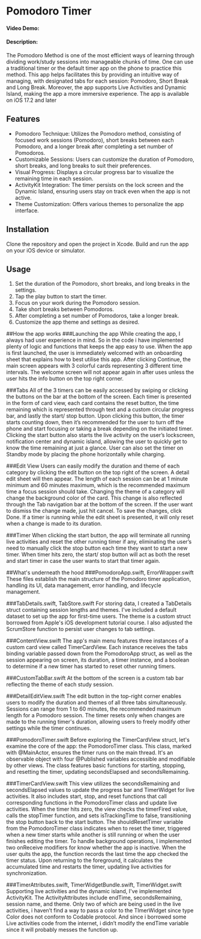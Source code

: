 # Pomodoro Timer
#### Video Demo:  <URL HERE>
#### Description:
The Pomodoro Method is one of the most efficient ways of learning through dividing work/study sessions into manageable chunks of time. One can use a traditional timer or the default timer app on the phone to practice this method. This app helps facilitates this by providing an intuitive way of managing, with designated tabs for each session: Pomodoro, Short Break and Long Break. Moreover, the app supports Live Activities and Dynamic Island, making the app a more immersive experience. The app is available on iOS 17.2 and later

## Features
* Pomodoro Technique: Utilizes the Pomodoro method, consisting of focused work sessions (Pomodoro), short breaks between each Pomodoro, and a longer break after completing a set number of Pomodoros.
* Customizable Sessions: Users can customize the duration of Pomodoro, short breaks, and long breaks to suit their preferences.
* Visual Progress: Displays a circular progress bar to visualize the remaining time in each session.
* ActivityKit Integration: The timer persists on the lock screen and the Dynamic Island, ensuring users stay on track even when the app is not active.
* Theme Customization: Offers various themes to personalize the app interface.

## Installation
Clone the repository and open the project in Xcode. Build and run the app on your iOS device or simulator.

## Usage
1. Set the duration of the Pomodoro, short breaks, and long breaks in the settings.
2. Tap the play button to start the timer.
3. Focus on your work during the Pomodoro session.
4. Take short breaks between Pomodoros.
5. After completing a set number of Pomodoros, take a longer break.
6. Customize the app theme and settings as desired.

##How the app works
###Launching the app
While creating the app, I always had user experience in mind. So in the code i have implemented plenty of logic and functions that keeps the app easy to use. When the app is first launched, the user is immediately welcomed with an onboarding sheet that explains how to best utilise this app. After clicking Continue, the main screen appears with 3 colorful cards representing 3 different time intervals. The welcome screen will not appear again in after uses unless the user hits the info button on the top right corner.

###Tabs
All of the 3 timers can be easily accessed by swiping or clicking the buttons on the bar at the bottom of the screen. Each timer is presented in the form of card view, each card contains the reset button, the time remaining which is represented through text and a custom circular progress bar, and lastly the start/ stop button. Upon clicking this button, the timer starts counting down, then it’s recommended for the user to turn off the phone and start focusing or taking a break depending on the initiated timer. Clicking the start button also starts the live activity on the user’s lockscreen, notification center and dynamic island, allowing the user to quickly get to know the time remaining at just a glance.  User can also set the timer on Standby mode by placing the phone horizontally while charging.

###Edit View
Users can easily modify the duration and theme of each category by clicking the edit button on the top right of the screen. A detail edit sheet will then appear. The length of each session can be at 1 minute minimum and 60 minutes maximum, which is the recommended maximum time a focus session should take. Changing the theme of a category will change the background color of the card. This change is also reflected through the Tab navigation bar at the bottom of the screen. If the user want to dismiss the change made, just hit cancel. To save the changes, click Done. If a timer is running while the edit sheet is presented, it will only reset when a change is made to its duration.

###Timer
When clicking the start button, the app will terminate all running live activities and reset the other running timer if any, eliminating the user’s need to manually click the stop button each time they want to start a new timer. When timer hits zero, the start/ stop button will act as both the reset and start timer in case the user wants to start that timer again. 


##What's underneath the hood
###PomodoroApp.swift, ErrorWrapper.swift
These files establish the main structure of the Pomodoro timer application, handling its UI, data management, error handling, and lifecycle management.

###TabDetails.swift, TabStore.swift
For storing data, I created a TabDetails struct containing session lengths and themes. I've included a default dataset to set up the app for first-time users. The theme is a custom struct borrowed from Apple's iOS development tutorial course. I also adjusted the ScrumStore function to persist user changes to tab settings.

###ContentView.swift
The app's main menu features three instances of a custom card view called TimerCardView. Each instance receives the tabs binding variable passed down from the PomodoroApp struct, as well as the session appearing on screen, its duration, a timer instance, and a boolean to determine if a new timer has started to reset other running timers.

###CustomTabBar.swift
At the bottom of the screen is a custom tab bar reflecting the theme of each study session.

###DetailEditView.swift
The edit button in the top-right corner enables users to modify the duration and themes of all three tabs simultaneously. Sessions can range from 1 to 60 minutes, the recommended maximum length for a Pomodoro session. The timer resets only when changes are made to the running timer's duration, allowing users to freely modify other settings while the timer continues.

###PomodoroTimer.swift
Before exploring the TimerCardView struct, let's examine the core of the app: the PomodoroTimer class. This class, marked with @MainActor, ensures the timer runs on the main thread. It's an observable object with four @Published variables accessible and modifiable by other views. The class features basic functions for starting, stopping, and resetting the timer, updating secondsElapsed and secondsRemaining.

###TimerCardView.swift
This view utilizes the secondsRemaining and secondsElapsed values to update the progress bar and TimerWidget for live activities. It also includes start, stop, and reset functions that call corresponding functions in the PomodoroTimer class and update live activities. When the timer hits zero, the view checks the timerFired value, calls the stopTimer function, and sets isTrackingTime to false, transitioning the stop button back to the start button. The shouldResetTimer variable from the PomodoroTimer class indicates when to reset the timer, triggered when a new timer starts while another is still running or when the user finishes editing the timer.
To handle background operations, I implemented two onReceive modifiers for know whether the app is inactive. When the user quits the app, the function records the last time the app checked the timer status. Upon returning to the foreground, it calculates the accumulated time and restarts the timer, updating live activities for synchronization.


###TimerAttributes.swift, TimerWidgetBundle.swift, TimerWidget.swift
Supporting live activities and the dynamic island, I've implemented ActivityKit. The ActivityAttributes include endTime, secondsRemaining, session name, and theme. Only two of which are being used in the live activities, i haven’t find a way to pass a color to the TImerWidget since type Color does not conform to Codable protocol. And since i borrowed some Live activities code from the internet, i didn’t modify the endTime variable since it will probably messes the function up.
